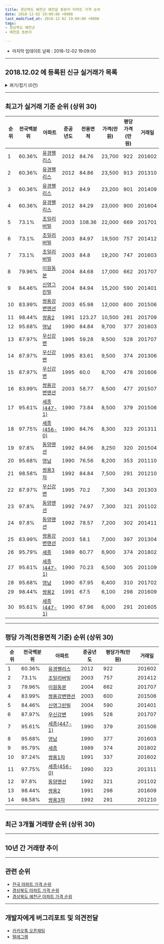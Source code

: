 ```yaml
---
title: 경상북도 예천군 예천읍 동본리 아파트 가격 순위
date: 2018-12-02 19:09:00 +0900
last_modified_at: 2018-12-02 19:09:00 +0900
tags:
- 경상북도 예천군
- 예천읍 동본리

---
```


* 마지막 업데이트 날짜 : 2018-12-02 19:09:00

---

## 2018.12.02 에 등록된 신규 실거래가 목록

<details>
<summary>펴기/접기 (0건)</summary>
<div markdown="1">

|아파트|전국백분위|준공년도|전용면적|가격(만원)|평당가격(만원)|거래일|
|---|---|---|---|---|---|---|
|없음|||||||


</div>
</details>

---

## 최고가 실거래 기준 순위 (상위 30)


|순위|전국백분위|아파트|준공년도|전용면적|가격(만원)|평당가격(만원)|거래일|
|---|---|---|---|---|---|---|---|
|1|60.36%|[유경팰리스](https://search.naver.com/search.naver?query=%EA%B2%BD%EC%83%81%EB%B6%81%EB%8F%84+%EC%98%88%EC%B2%9C%EA%B5%B0+%EC%98%88%EC%B2%9C%EC%9D%8D+%EB%8F%99%EB%B3%B8%EB%A6%AC+%EC%9C%A0%EA%B2%BD%ED%8C%B0%EB%A6%AC%EC%8A%A4)|2012|84.76|23,700|922|201602|
|2|60.36%|[유경팰리스](https://search.naver.com/search.naver?query=%EA%B2%BD%EC%83%81%EB%B6%81%EB%8F%84+%EC%98%88%EC%B2%9C%EA%B5%B0+%EC%98%88%EC%B2%9C%EC%9D%8D+%EB%8F%99%EB%B3%B8%EB%A6%AC+%EC%9C%A0%EA%B2%BD%ED%8C%B0%EB%A6%AC%EC%8A%A4)|2012|84.86|23,500|913|201310|
|3|60.36%|[유경팰리스](https://search.naver.com/search.naver?query=%EA%B2%BD%EC%83%81%EB%B6%81%EB%8F%84+%EC%98%88%EC%B2%9C%EA%B5%B0+%EC%98%88%EC%B2%9C%EC%9D%8D+%EB%8F%99%EB%B3%B8%EB%A6%AC+%EC%9C%A0%EA%B2%BD%ED%8C%B0%EB%A6%AC%EC%8A%A4)|2012|84.9|23,200|901|201409|
|4|60.36%|[유경팰리스](https://search.naver.com/search.naver?query=%EA%B2%BD%EC%83%81%EB%B6%81%EB%8F%84+%EC%98%88%EC%B2%9C%EA%B5%B0+%EC%98%88%EC%B2%9C%EC%9D%8D+%EB%8F%99%EB%B3%B8%EB%A6%AC+%EC%9C%A0%EA%B2%BD%ED%8C%B0%EB%A6%AC%EC%8A%A4)|2012|84.29|23,000|900|201604|
|5|73.1%|[조일리버빌](https://search.naver.com/search.naver?query=%EA%B2%BD%EC%83%81%EB%B6%81%EB%8F%84+%EC%98%88%EC%B2%9C%EA%B5%B0+%EC%98%88%EC%B2%9C%EC%9D%8D+%EB%8F%99%EB%B3%B8%EB%A6%AC+%EC%A1%B0%EC%9D%BC%EB%A6%AC%EB%B2%84%EB%B9%8C)|2003|108.36|22,000|669|201701|
|6|73.1%|[조일리버빌](https://search.naver.com/search.naver?query=%EA%B2%BD%EC%83%81%EB%B6%81%EB%8F%84+%EC%98%88%EC%B2%9C%EA%B5%B0+%EC%98%88%EC%B2%9C%EC%9D%8D+%EB%8F%99%EB%B3%B8%EB%A6%AC+%EC%A1%B0%EC%9D%BC%EB%A6%AC%EB%B2%84%EB%B9%8C)|2003|84.97|19,500|757|201412|
|7|73.1%|[조일리버빌](https://search.naver.com/search.naver?query=%EA%B2%BD%EC%83%81%EB%B6%81%EB%8F%84+%EC%98%88%EC%B2%9C%EA%B5%B0+%EC%98%88%EC%B2%9C%EC%9D%8D+%EB%8F%99%EB%B3%B8%EB%A6%AC+%EC%A1%B0%EC%9D%BC%EB%A6%AC%EB%B2%84%EB%B9%8C)|2003|84.8|19,200|747|201603|
|8|79.96%|[이원동본](https://search.naver.com/search.naver?query=%EA%B2%BD%EC%83%81%EB%B6%81%EB%8F%84+%EC%98%88%EC%B2%9C%EA%B5%B0+%EC%98%88%EC%B2%9C%EC%9D%8D+%EB%8F%99%EB%B3%B8%EB%A6%AC+%EC%9D%B4%EC%9B%90%EB%8F%99%EB%B3%B8)|2004|84.68|17,000|662|201707|
|9|84.46%|[신영그린빌](https://search.naver.com/search.naver?query=%EA%B2%BD%EC%83%81%EB%B6%81%EB%8F%84+%EC%98%88%EC%B2%9C%EA%B5%B0+%EC%98%88%EC%B2%9C%EC%9D%8D+%EB%8F%99%EB%B3%B8%EB%A6%AC+%EC%8B%A0%EC%98%81%EA%B7%B8%EB%A6%B0%EB%B9%8C)|2004|84.94|15,200|590|201401|
|10|83.99%|[쌍용강변맨션](https://search.naver.com/search.naver?query=%EA%B2%BD%EC%83%81%EB%B6%81%EB%8F%84+%EC%98%88%EC%B2%9C%EA%B5%B0+%EC%98%88%EC%B2%9C%EC%9D%8D+%EB%8F%99%EB%B3%B8%EB%A6%AC+%EC%8C%8D%EC%9A%A9%EA%B0%95%EB%B3%80%EB%A7%A8%EC%85%98)|2003|65.98|12,000|600|201506|
|11|98.44%|[쌍용2](https://search.naver.com/search.naver?query=%EA%B2%BD%EC%83%81%EB%B6%81%EB%8F%84+%EC%98%88%EC%B2%9C%EA%B5%B0+%EC%98%88%EC%B2%9C%EC%9D%8D+%EB%8F%99%EB%B3%B8%EB%A6%AC+%EC%8C%8D%EC%9A%A92)|1991|123.27|10,500|281|201709|
|12|95.68%|[영남](https://search.naver.com/search.naver?query=%EA%B2%BD%EC%83%81%EB%B6%81%EB%8F%84+%EC%98%88%EC%B2%9C%EA%B5%B0+%EC%98%88%EC%B2%9C%EC%9D%8D+%EB%8F%99%EB%B3%B8%EB%A6%AC+%EC%98%81%EB%82%A8)|1990|84.84|9,700|377|201603|
|13|87.97%|[우신강변](https://search.naver.com/search.naver?query=%EA%B2%BD%EC%83%81%EB%B6%81%EB%8F%84+%EC%98%88%EC%B2%9C%EA%B5%B0+%EC%98%88%EC%B2%9C%EC%9D%8D+%EB%8F%99%EB%B3%B8%EB%A6%AC+%EC%9A%B0%EC%8B%A0%EA%B0%95%EB%B3%80)|1995|59.28|9,500|528|201707|
|14|87.97%|[우신강변](https://search.naver.com/search.naver?query=%EA%B2%BD%EC%83%81%EB%B6%81%EB%8F%84+%EC%98%88%EC%B2%9C%EA%B5%B0+%EC%98%88%EC%B2%9C%EC%9D%8D+%EB%8F%99%EB%B3%B8%EB%A6%AC+%EC%9A%B0%EC%8B%A0%EA%B0%95%EB%B3%80)|1995|83.61|9,500|374|201306|
|15|87.97%|[우신강변](https://search.naver.com/search.naver?query=%EA%B2%BD%EC%83%81%EB%B6%81%EB%8F%84+%EC%98%88%EC%B2%9C%EA%B5%B0+%EC%98%88%EC%B2%9C%EC%9D%8D+%EB%8F%99%EB%B3%B8%EB%A6%AC+%EC%9A%B0%EC%8B%A0%EA%B0%95%EB%B3%80)|1995|60.0|8,700|478|201606|
|16|83.99%|[쌍용강변맨션](https://search.naver.com/search.naver?query=%EA%B2%BD%EC%83%81%EB%B6%81%EB%8F%84+%EC%98%88%EC%B2%9C%EA%B5%B0+%EC%98%88%EC%B2%9C%EC%9D%8D+%EB%8F%99%EB%B3%B8%EB%A6%AC+%EC%8C%8D%EC%9A%A9%EA%B0%95%EB%B3%80%EB%A7%A8%EC%85%98)|2003|58.77|8,500|477|201507|
|17|95.61%|[세종(447-1)](https://search.naver.com/search.naver?query=%EA%B2%BD%EC%83%81%EB%B6%81%EB%8F%84+%EC%98%88%EC%B2%9C%EA%B5%B0+%EC%98%88%EC%B2%9C%EC%9D%8D+%EB%8F%99%EB%B3%B8%EB%A6%AC+%EC%84%B8%EC%A2%85%28447-1%29)|1990|73.84|8,500|379|201506|
|18|97.75%|[세종(456-0)](https://search.naver.com/search.naver?query=%EA%B2%BD%EC%83%81%EB%B6%81%EB%8F%84+%EC%98%88%EC%B2%9C%EA%B5%B0+%EC%98%88%EC%B2%9C%EC%9D%8D+%EB%8F%99%EB%B3%B8%EB%A6%AC+%EC%84%B8%EC%A2%85%28456-0%29)|1990|84.76|8,300|323|201311|
|19|97.8%|[동양맨션](https://search.naver.com/search.naver?query=%EA%B2%BD%EC%83%81%EB%B6%81%EB%8F%84+%EC%98%88%EC%B2%9C%EA%B5%B0+%EC%98%88%EC%B2%9C%EC%9D%8D+%EB%8F%99%EB%B3%B8%EB%A6%AC+%EB%8F%99%EC%96%91%EB%A7%A8%EC%85%98)|1992|84.96|8,250|320|201504|
|20|95.68%|[영남](https://search.naver.com/search.naver?query=%EA%B2%BD%EC%83%81%EB%B6%81%EB%8F%84+%EC%98%88%EC%B2%9C%EA%B5%B0+%EC%98%88%EC%B2%9C%EC%9D%8D+%EB%8F%99%EB%B3%B8%EB%A6%AC+%EC%98%81%EB%82%A8)|1990|76.56|8,200|353|201110|
|21|98.58%|[쌍용3차](https://search.naver.com/search.naver?query=%EA%B2%BD%EC%83%81%EB%B6%81%EB%8F%84+%EC%98%88%EC%B2%9C%EA%B5%B0+%EC%98%88%EC%B2%9C%EC%9D%8D+%EB%8F%99%EB%B3%B8%EB%A6%AC+%EC%8C%8D%EC%9A%A93%EC%B0%A8)|1992|84.84|7,500|291|201210|
|22|87.97%|[우신강변](https://search.naver.com/search.naver?query=%EA%B2%BD%EC%83%81%EB%B6%81%EB%8F%84+%EC%98%88%EC%B2%9C%EA%B5%B0+%EC%98%88%EC%B2%9C%EC%9D%8D+%EB%8F%99%EB%B3%B8%EB%A6%AC+%EC%9A%B0%EC%8B%A0%EA%B0%95%EB%B3%80)|1995|70.2|7,300|343|201303|
|23|97.8%|[동양맨션](https://search.naver.com/search.naver?query=%EA%B2%BD%EC%83%81%EB%B6%81%EB%8F%84+%EC%98%88%EC%B2%9C%EA%B5%B0+%EC%98%88%EC%B2%9C%EC%9D%8D+%EB%8F%99%EB%B3%B8%EB%A6%AC+%EB%8F%99%EC%96%91%EB%A7%A8%EC%85%98)|1992|74.97|7,300|321|201102|
|24|97.8%|[동양맨션](https://search.naver.com/search.naver?query=%EA%B2%BD%EC%83%81%EB%B6%81%EB%8F%84+%EC%98%88%EC%B2%9C%EA%B5%B0+%EC%98%88%EC%B2%9C%EC%9D%8D+%EB%8F%99%EB%B3%B8%EB%A6%AC+%EB%8F%99%EC%96%91%EB%A7%A8%EC%85%98)|1992|78.57|7,200|302|201411|
|25|83.99%|[쌍용강변맨션](https://search.naver.com/search.naver?query=%EA%B2%BD%EC%83%81%EB%B6%81%EB%8F%84+%EC%98%88%EC%B2%9C%EA%B5%B0+%EC%98%88%EC%B2%9C%EC%9D%8D+%EB%8F%99%EB%B3%B8%EB%A6%AC+%EC%8C%8D%EC%9A%A9%EA%B0%95%EB%B3%80%EB%A7%A8%EC%85%98)|2003|58.1|7,000|397|201304|
|26|95.79%|[세종](https://search.naver.com/search.naver?query=%EA%B2%BD%EC%83%81%EB%B6%81%EB%8F%84+%EC%98%88%EC%B2%9C%EA%B5%B0+%EC%98%88%EC%B2%9C%EC%9D%8D+%EB%8F%99%EB%B3%B8%EB%A6%AC+%EC%84%B8%EC%A2%85)|1989|60.77|6,900|374|201802|
|27|95.61%|[세종(447-1)](https://search.naver.com/search.naver?query=%EA%B2%BD%EC%83%81%EB%B6%81%EB%8F%84+%EC%98%88%EC%B2%9C%EA%B5%B0+%EC%98%88%EC%B2%9C%EC%9D%8D+%EB%8F%99%EB%B3%B8%EB%A6%AC+%EC%84%B8%EC%A2%85%28447-1%29)|1990|70.23|6,500|305|201109|
|28|95.68%|[영남](https://search.naver.com/search.naver?query=%EA%B2%BD%EC%83%81%EB%B6%81%EB%8F%84+%EC%98%88%EC%B2%9C%EA%B5%B0+%EC%98%88%EC%B2%9C%EC%9D%8D+%EB%8F%99%EB%B3%B8%EB%A6%AC+%EC%98%81%EB%82%A8)|1990|67.95|6,400|310|201702|
|29|98.44%|[쌍용2](https://search.naver.com/search.naver?query=%EA%B2%BD%EC%83%81%EB%B6%81%EB%8F%84+%EC%98%88%EC%B2%9C%EA%B5%B0+%EC%98%88%EC%B2%9C%EC%9D%8D+%EB%8F%99%EB%B3%B8%EB%A6%AC+%EC%8C%8D%EC%9A%A92)|1991|67.5|6,100|298|201609|
|30|95.61%|[세종(447-1)](https://search.naver.com/search.naver?query=%EA%B2%BD%EC%83%81%EB%B6%81%EB%8F%84+%EC%98%88%EC%B2%9C%EA%B5%B0+%EC%98%88%EC%B2%9C%EC%9D%8D+%EB%8F%99%EB%B3%B8%EB%A6%AC+%EC%84%B8%EC%A2%85%28447-1%29)|1990|67.96|6,000|291|201605|


---

## 평당 가격(전용면적 기준) 순위 (상위 30)


|순위|전국백분위|아파트|준공년도|평당가격(만원)|거래일|
|---|---|---|---|---|---|
|1|60.36%|[유경팰리스](https://search.naver.com/search.naver?query=%EA%B2%BD%EC%83%81%EB%B6%81%EB%8F%84+%EC%98%88%EC%B2%9C%EA%B5%B0+%EC%98%88%EC%B2%9C%EC%9D%8D+%EB%8F%99%EB%B3%B8%EB%A6%AC+%EC%9C%A0%EA%B2%BD%ED%8C%B0%EB%A6%AC%EC%8A%A4)|2012|922|201602|
|2|73.1%|[조일리버빌](https://search.naver.com/search.naver?query=%EA%B2%BD%EC%83%81%EB%B6%81%EB%8F%84+%EC%98%88%EC%B2%9C%EA%B5%B0+%EC%98%88%EC%B2%9C%EC%9D%8D+%EB%8F%99%EB%B3%B8%EB%A6%AC+%EC%A1%B0%EC%9D%BC%EB%A6%AC%EB%B2%84%EB%B9%8C)|2003|757|201412|
|3|79.96%|[이원동본](https://search.naver.com/search.naver?query=%EA%B2%BD%EC%83%81%EB%B6%81%EB%8F%84+%EC%98%88%EC%B2%9C%EA%B5%B0+%EC%98%88%EC%B2%9C%EC%9D%8D+%EB%8F%99%EB%B3%B8%EB%A6%AC+%EC%9D%B4%EC%9B%90%EB%8F%99%EB%B3%B8)|2004|662|201707|
|4|83.99%|[쌍용강변맨션](https://search.naver.com/search.naver?query=%EA%B2%BD%EC%83%81%EB%B6%81%EB%8F%84+%EC%98%88%EC%B2%9C%EA%B5%B0+%EC%98%88%EC%B2%9C%EC%9D%8D+%EB%8F%99%EB%B3%B8%EB%A6%AC+%EC%8C%8D%EC%9A%A9%EA%B0%95%EB%B3%80%EB%A7%A8%EC%85%98)|2003|600|201506|
|5|84.46%|[신영그린빌](https://search.naver.com/search.naver?query=%EA%B2%BD%EC%83%81%EB%B6%81%EB%8F%84+%EC%98%88%EC%B2%9C%EA%B5%B0+%EC%98%88%EC%B2%9C%EC%9D%8D+%EB%8F%99%EB%B3%B8%EB%A6%AC+%EC%8B%A0%EC%98%81%EA%B7%B8%EB%A6%B0%EB%B9%8C)|2004|590|201401|
|6|87.97%|[우신강변](https://search.naver.com/search.naver?query=%EA%B2%BD%EC%83%81%EB%B6%81%EB%8F%84+%EC%98%88%EC%B2%9C%EA%B5%B0+%EC%98%88%EC%B2%9C%EC%9D%8D+%EB%8F%99%EB%B3%B8%EB%A6%AC+%EC%9A%B0%EC%8B%A0%EA%B0%95%EB%B3%80)|1995|528|201707|
|7|95.61%|[세종(447-1)](https://search.naver.com/search.naver?query=%EA%B2%BD%EC%83%81%EB%B6%81%EB%8F%84+%EC%98%88%EC%B2%9C%EA%B5%B0+%EC%98%88%EC%B2%9C%EC%9D%8D+%EB%8F%99%EB%B3%B8%EB%A6%AC+%EC%84%B8%EC%A2%85%28447-1%29)|1990|379|201506|
|8|95.68%|[영남](https://search.naver.com/search.naver?query=%EA%B2%BD%EC%83%81%EB%B6%81%EB%8F%84+%EC%98%88%EC%B2%9C%EA%B5%B0+%EC%98%88%EC%B2%9C%EC%9D%8D+%EB%8F%99%EB%B3%B8%EB%A6%AC+%EC%98%81%EB%82%A8)|1990|377|201603|
|9|95.79%|[세종](https://search.naver.com/search.naver?query=%EA%B2%BD%EC%83%81%EB%B6%81%EB%8F%84+%EC%98%88%EC%B2%9C%EA%B5%B0+%EC%98%88%EC%B2%9C%EC%9D%8D+%EB%8F%99%EB%B3%B8%EB%A6%AC+%EC%84%B8%EC%A2%85)|1989|374|201802|
|10|97.24%|[쌍용1차](https://search.naver.com/search.naver?query=%EA%B2%BD%EC%83%81%EB%B6%81%EB%8F%84+%EC%98%88%EC%B2%9C%EA%B5%B0+%EC%98%88%EC%B2%9C%EC%9D%8D+%EB%8F%99%EB%B3%B8%EB%A6%AC+%EC%8C%8D%EC%9A%A91%EC%B0%A8)|1991|337|201602|
|11|97.75%|[세종(456-0)](https://search.naver.com/search.naver?query=%EA%B2%BD%EC%83%81%EB%B6%81%EB%8F%84+%EC%98%88%EC%B2%9C%EA%B5%B0+%EC%98%88%EC%B2%9C%EC%9D%8D+%EB%8F%99%EB%B3%B8%EB%A6%AC+%EC%84%B8%EC%A2%85%28456-0%29)|1990|323|201311|
|12|97.8%|[동양맨션](https://search.naver.com/search.naver?query=%EA%B2%BD%EC%83%81%EB%B6%81%EB%8F%84+%EC%98%88%EC%B2%9C%EA%B5%B0+%EC%98%88%EC%B2%9C%EC%9D%8D+%EB%8F%99%EB%B3%B8%EB%A6%AC+%EB%8F%99%EC%96%91%EB%A7%A8%EC%85%98)|1992|321|201102|
|13|98.44%|[쌍용2](https://search.naver.com/search.naver?query=%EA%B2%BD%EC%83%81%EB%B6%81%EB%8F%84+%EC%98%88%EC%B2%9C%EA%B5%B0+%EC%98%88%EC%B2%9C%EC%9D%8D+%EB%8F%99%EB%B3%B8%EB%A6%AC+%EC%8C%8D%EC%9A%A92)|1991|298|201609|
|14|98.58%|[쌍용3차](https://search.naver.com/search.naver?query=%EA%B2%BD%EC%83%81%EB%B6%81%EB%8F%84+%EC%98%88%EC%B2%9C%EA%B5%B0+%EC%98%88%EC%B2%9C%EC%9D%8D+%EB%8F%99%EB%B3%B8%EB%A6%AC+%EC%8C%8D%EC%9A%A93%EC%B0%A8)|1992|291|201210|


---

## 최근 3개월 거래량 순위 (상위 30)


<div style="width:100%;">
    <canvas id="deal_count_ranking" height="250"></canvas>
</div>


<script>
new Chart(document.getElementById("deal_count_ranking"), {
    type: 'horizontalBar',
    data: {
        labels: ['쌍용강변맨션', '영남', '이원동본', '쌍용2'],
        datasets: [{
            label: '실거래 수',
            data: [1, 1, 1, 1],
            borderColor: "rgba(255, 0, 128, 1)",
            backgroundColor: "rgba(255, 0, 128, 0.5)",
            fill: false,
        }]
    },
    options: {
        responsive: true,
        title: {
            display: true,
            text: '최근 3개월 거래량 순위'
        },
        tooltips: {
            mode: 'index',
            intersect: false,
            callbacks: {
                title: function(tooltipItems, data) {
                    return "실거래 수:";
                },
                label: function(tooltipItem, data) {
                    return data.labels[tooltipItem.index] + ": " + tooltipItem.xLabel;
                }
            }
        },
        hover: {
            mode: 'nearest',
            intersect: true
        },
        scales: {
            xAxes: [{
                display: true,
                scaleLabel: {
                    display: true,
                    labelString: '실거래 수'
                },
                ticks: {
                    suggestedMin: 0,
                }
            }],
            yAxes: [{
                display: true,
                ticks: {
                    autoSkip: false,
                    callback: function(value, index, values) {
                        if (value.length > 15)
                            return value.substr(0, 13) + "...";
                        else
                            return value;
                    }
                },
                scaleLabel: {
                    display: false,
                }
            }]
        }
    }
});

</script>


---

## 10년 간 거래량 추이


<div style="width:100%;">
    <canvas id="deal_progress" height="250"></canvas>
</div>

<script>
new Chart(document.getElementById("deal_progress"), {
    type: 'line',
    data: {
        labels: ['200812','200901','200902','200903','200904','200905','200906','200907','200908','200909','200910','200911','200912','201001','201002','201003','201004','201005','201006','201007','201008','201009','201010','201011','201012','201101','201102','201103','201104','201105','201106','201107','201108','201109','201110','201111','201112','201201','201202','201203','201204','201205','201206','201207','201208','201209','201210','201211','201212','201301','201302','201303','201304','201305','201306','201307','201308','201309','201310','201311','201312','201401','201402','201403','201404','201405','201406','201407','201408','201409','201410','201411','201412','201501','201502','201503','201504','201505','201506','201507','201508','201509','201510','201511','201512','201601','201602','201603','201604','201605','201606','201607','201608','201609','201610','201611','201612','201701','201702','201703','201704','201705','201706','201707','201708','201709','201710','201711','201712','201801','201802','201803','201804','201805','201806','201807','201808','201809','201810','201811','201812'],
        datasets: [{
            label: '실거래 수',
            pointRadius: 1,
            data: [1, 0, 0, 3, 1, 1, 1, 0, 5, 4, 4, 1, 1, 0, 1, 1, 4, 2, 0, 0, 0, 0, 1, 1, 0, 2, 1, 2, 0, 1, 1, 2, 5, 1, 1, 3, 1, 1, 5, 0, 2, 6, 2, 4, 1, 3, 5, 2, 3, 1, 4, 3, 3, 3, 5, 0, 4, 1, 3, 1, 0, 2, 0, 1, 3, 3, 1, 0, 1, 2, 2, 3, 1, 0, 0, 0, 3, 0, 4, 1, 2, 1, 0, 2, 0, 3, 7, 3, 2, 1, 1, 1, 1, 1, 0, 0, 0, 2, 3, 1, 0, 0, 0, 3, 2, 3, 0, 0, 0, 4, 4, 1, 0, 2, 3, 0, 2, 1, 2, 2, 0],
            borderColor: "rgba(255, 201, 14, 1)",
            backgroundColor: "rgba(255, 201, 14, 0.5)",
            fill: true,
        }]
    },
    options: {
        responsive: true,
        title: {
            display: true,
            text: '10년간 거래량 추이'
        },
        tooltips: {
            mode: 'index',
            intersect: false,
        },
        hover: {
            mode: 'nearest',
            intersect: true
        },
        scales: {
            xAxes: [{
                display: true,
                scaleLabel: {
                    display: true,
                    labelString: '년/월'
                }
            }],
            yAxes: [{
                display: true,
                ticks: {
                    suggestedMin: 0,
                },
                scaleLabel: {
                    display: true,
                    labelString: '실거래 수'
                }
            }]
        }
    }
});

</script>


---

## 관련 순위

- [전국 아파트 가격 순위](https://inasie.github.io/apt-ranking/전국)
- [경상북도 아파트 가격 순위](https://inasie.github.io/apt-ranking/경상북도)
- [경상북도 예천군 아파트 가격 순위](https://inasie.github.io/apt-ranking/경상북도-예천군)


---

## 개발자에게 버그리포트 및 의견전달

- [카카오톡 오픈채팅](https://open.kakao.com/o/gLJUAP4)
- [텔레그램](https://t.me/inasie)

